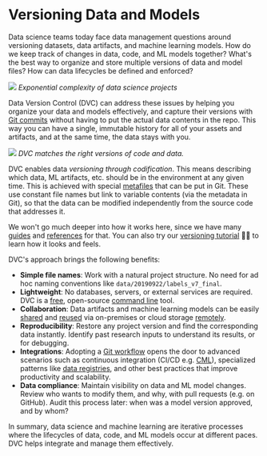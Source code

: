 # Versioning Data and Models

Data science teams today face data management questions around versioning
datasets, data artifacts, and machine learning models. How do we keep track of
changes in data, code, and ML models together? What's the best way to organize
and store multiple versions of data and model files? How can data lifecycles be
defined and enforced?

![](/img/data-ver-complex.png) _Exponential complexity of data science projects_

Data Version Control (DVC) can address these issues by helping you organize your
data and models effectively, and capture their versions with
[Git commits](<(https://git-scm.com/book/en/v2/Git-Basics-Recording-Changes-to-the-Repository)>)
without having to put the actual data contents in the repo. This way you can
have a single, immutable history for all of your assets and artifacts, and at
the same time, the data stays with you.

![](/img/project-versions.png) _DVC matches the right versions of code and
data._

DVC enables data _versioning through codification_. This means describing which
data, ML artifacts, etc. should be in the environment at any given time. This is
achieved with special [metafiles](/doc/user-guide/dvc-files-and-directories)
that can be put in Git. These use constant file names but link to variable
contents (via the metadata in Git), so that the data can be modified
independently from the source code that addresses it.

We won't go much deeper into how it works here, since we have many
[guides](/doc/user-guide) and [references](/doc/command-reference) for that. You
can also try our
[versioning tutorial](/doc/use-cases/versioning-data-and-model-files/tutorial)
👩‍💻 to learn how it looks and feels.

DVC's approach brings the following benefits:

- **Simple file names**: Work with a natural project structure. No need for ad
  hoc naming conventions like `data/20190922/labels_v7_final`.
- **Lightweight**: No databases, servers, or external services are required. DVC
  is a [free](https://github.com/iterative/dvc/blob/master/LICENSE), open-source
  [command line](/doc/command-reference) tool.
- **Collaboration**: Data artifacts and machine learning models can be easily
  [shared](/doc/use-cases/sharing-data-and-model-files) and
  [reused](/doc/start/data-access) via on-premises or cloud storage
  [remotely](/doc/command-reference/remote).
- **Reproducibility**: Restore any project version and find the corresponding
  data instantly. Identify past research inputs to understand its results, or
  for debugging.
- **Integrations**: Adopting a
  [Git workflow](https://about.gitlab.com/topics/version-control/what-is-git-workflow/)
  opens the door to advanced scenarios such as continuous integration (CI/CD
  e.g. [CML](https://cml.dev/)), specialized patterns like
  [data registries](/doc/use-cases/data-registries), and other best practices
  that improve productivity and scalability.
- **Data compliance**: Maintain visibility on data and ML model changes. Review
  who wants to modify them, and why, with pull requests (e.g. on GitHub). Audit
  this process later: when was a model version approved, and by whom?

In summary, data science and machine learning are iterative processes where the
lifecycles of data, code, and ML models occur at different paces. DVC helps
integrate and manage them effectively.
